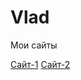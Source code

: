 # Vlad
Мои сайты

[Сайт-1](https://jammydodger38.github.io/Project1/ "Первый сайт")
[Сайт-2](https://jammydodger38.github.io/Project2/ "Второй сайт")

